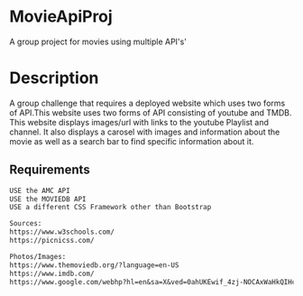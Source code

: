 # MovieApiProj
A group project for movies using multiple API's'

# Description
A group challenge that requires a deployed website which uses  two forms of API.This website uses two forms of API consisting of youtube and TMDB.
This website displays images/url with links to the youtube Playlist and channel. It also displays a carosel with images and information about the movie as well as a 
search bar to find specific information about it.



## Requirements
```md
USE the AMC API
USE the MOVIEDB API
USE a different CSS Framework other than Bootstrap

Sources: 
https://www.w3schools.com/
https://picnicss.com/

Photos/Images: 
https://www.themoviedb.org/?language=en-US
https://www.imdb.com/
https://www.google.com/webhp?hl=en&sa=X&ved=0ahUKEwif_4zj-NOCAxWaHkQIHc6KATUQPAgJ
